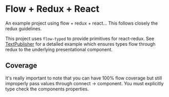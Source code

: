 # Flow + Redux + React

An example project using flow + redux + react... This follows closely the redux
guidelines.

This project uses `flow-typed` to provide primitives for react-redux. See
[TextPublisher](./containers/TextPublisher.js) for a detailed example which ensures types flow
through redux to the underlying presentational component.

## Coverage

It's really important to note that you can have 100% flow coverage but still
improperly pass values through connect -> component. You must explicitly type
check the components properties.
